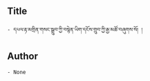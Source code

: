 ## Title
	- དཔལ་རྟ་མགྲིན་གསང་སྒྲུབ་ཀྱི་བསྙེན་ཡིག་དངོས་གྲུབ་ཀྱི་རྒྱ་མཚོ་བཞུགས་སོ། །

## Author
	- None

